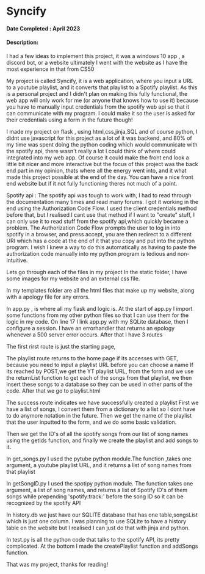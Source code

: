 # Syncify
#### Date Completed : April 2023
#### Description:

I had a few ideas to implement this project, it was a windows 10 app , a discord bot, or a website
ultimately I went with the website as I have the most experience in that from
CS50

My project is called Syncify, it is a web application, where you input a URL to a youtube playlist, and it
converts that playlist to a Spotify playlist. As this is a personal project and I didn't plan on making this
fully functional, the web app will only work for me (or anyone that knows how to use it) because you have to manually
input credentials from the spotify web api so that it can communicate with my program. I could make it so the user is asked
for their credentials using a form in the future though!

I made my project on flask , using html,css,jinja,SQL and of course python, I didnt use javascript for this project
as a lot of it was backend, and 80% of my time was spent doing the python coding which would communicate with the spotify api,
there wasn't really a lot I could think of where could integrated into my web app. Of course it could make the front end look a little
bit nicer and more interactive but the focus of this project was the back end part in my opinion, thats where all the energy went into, and
it what made this project possible at the end of the day. You can have a nice front end website but if it not fully functioning theres not much of a point.

Spotify api : The spotify api was tough to work with, I had to read through the documentation many times
and read many forums. I got it working in the end using the Authorization Code Flow. I used the client credentials method
before that, but I realised I cant use that method if I want to "create" stuff, I can only use it to read stuff from the spotify api,which quickly became
a problem. The Authorization Code Flow prompts the user to log in into spotify in a browser, and press accept, you are then redirect to a different URI which
has a code at the end of it that you copy and put into the python program. I wish I knew a way to do this automatically as having to paste the authorization code manually into my python program is tedious and non-intuitive.

Lets go through each of the files in my project
In the static folder, I have some images for my website and an external css file.

In my templates folder are all the html files that make up my website, along with a apology file for any errors.

In app.py , is where all my flask and logic is.
At the start of app.py I import some functions from my other python files so that I can use them for the logic in my code.
On line 17 I link app.py with my SQLite database, then I configure a session.
I have an errorhandler that returns an epology whenever a 500 server error occurs.
After that I have 3 routes

The first rirst route is just the starting page,

The playlist route returns to the home page if its accesses with GET, because you need to input a playlist URL before you can choose a name
If its reached by POST,we get the YT playlist URL, from the form and we use the returnList function to get each of the songs from that playlist, we then insert these songs to a database so they can be used in other parts of the code.
After that we go to playlist.html

The success route indicates we have successfully created a playlist
First we have a list of songs, I convert them from a dictionary to a list so I dont have to do anymore notation in the future. Then we get the name of the playlist that the user inputted to the form, and we do some basic validation.

Then we get the ID's of all the spotify songs from our list of song names using the getIds function, and finally we create the playlist and add songs to it.

In get_songs.py I used the pytube python module.The function ,takes one argument, a youtube playlist URL, and it returns a list of song names from that playlist

In getSongID.py I used the spotipy python module. The function takes one argument, a list of song names, and returns a list of Spotify ID's of them songs
while prepending 'spotify:track:' before the song ID so it can be recognized by the spotify API

In history.db we just have our SQLITE database that has one table,songsList
which is just one column. I was planning to use SQLite to have a history table on the website but I realised I can just do that with jinja and python.

In test.py is all the python code that talks to the spotify API, its pretty complicated. At the bottom I made the createPlaylist function
and addSongs function.

That was my project, thanks for reading!




